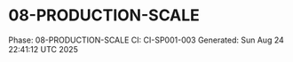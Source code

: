 # 08-PRODUCTION-SCALE
Phase: 08-PRODUCTION-SCALE
CI: CI-SP001-003
Generated: Sun Aug 24 22:41:12 UTC 2025
